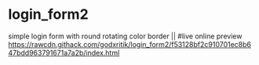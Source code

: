 # login_form2
simple login form with round rotating color border || 
#live online preview https://rawcdn.githack.com/godxritik/login_form2/f53128bf2c910701ec8b647bdd963791671a7a2b/index.html
